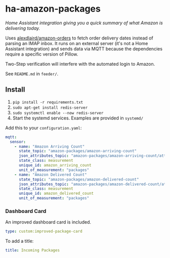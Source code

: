 # ha-amazon-packages

_Home Assistant integration giving you a quick summary of what Amazon is delivering today._

Uses [alexdlaird/amazon-orders](https://github.com/alexdlaird/amazon-orders) to fetch order delivery dates instead of
parsing an IMAP inbox. It runs on an external server (it's not a Home Assistant integration) and sends data via MQTT
 because the dependencies require a specific version of Pillow.

Two-Step verification will interfere with the automated login to Amazon.

See `README.md` in `feeder/`.

## Install

1. `pip install -r requirements.txt`
2. `sudo apt-get install redis-server`
3. `sudo systemctl enable --now redis-server`
4. Start the systemd services. Examples are provided in `systemd/`

Add this to your `configuration.yaml`:

```yaml
mqtt:
  sensor:
    - name: "Amazon Arriving Count"
      state_topic: "amazon-packages/amazon-arriving-count"
      json_attributes_topic: "amazon-packages/amazon-arriving-count/attributes"
      state_class: measurement
      unique_id: amazon_arriving_count
      unit_of_measurement: "packages"
    - name: "Amazon Delivered Count"
      state_topic: "amazon-packages/amazon-delivered-count"
      json_attributes_topic: "amazon-packages/amazon-delivered-count/attributes"
      state_class: measurement
      unique_id: amazon_delivered_count
      unit_of_measurement: "packages"
```

### Dashboard Card

An improved dashboard card is included.

```yaml
type: custom:improved-package-card
```

To add a title:

```yaml
title: Incoming Packages
```
